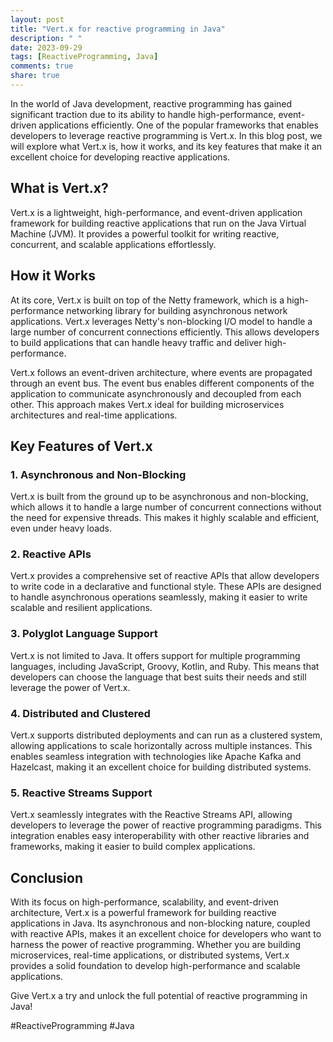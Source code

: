 ```yaml
---
layout: post
title: "Vert.x for reactive programming in Java"
description: " "
date: 2023-09-29
tags: [ReactiveProgramming, Java]
comments: true
share: true
---
```


In the world of Java development, reactive programming has gained significant traction due to its ability to handle high-performance, event-driven applications efficiently. One of the popular frameworks that enables developers to leverage reactive programming is Vert.x. In this blog post, we will explore what Vert.x is, how it works, and its key features that make it an excellent choice for developing reactive applications.

## What is Vert.x?
Vert.x is a lightweight, high-performance, and event-driven application framework for building reactive applications that run on the Java Virtual Machine (JVM). It provides a powerful toolkit for writing reactive, concurrent, and scalable applications effortlessly.

## How it Works
At its core, Vert.x is built on top of the Netty framework, which is a high-performance networking library for building asynchronous network applications. Vert.x leverages Netty's non-blocking I/O model to handle a large number of concurrent connections efficiently. This allows developers to build applications that can handle heavy traffic and deliver high-performance.

Vert.x follows an event-driven architecture, where events are propagated through an event bus. The event bus enables different components of the application to communicate asynchronously and decoupled from each other. This approach makes Vert.x ideal for building microservices architectures and real-time applications.

## Key Features of Vert.x
### 1. Asynchronous and Non-Blocking
Vert.x is built from the ground up to be asynchronous and non-blocking, which allows it to handle a large number of concurrent connections without the need for expensive threads. This makes it highly scalable and efficient, even under heavy loads.

### 2. Reactive APIs
Vert.x provides a comprehensive set of reactive APIs that allow developers to write code in a declarative and functional style. These APIs are designed to handle asynchronous operations seamlessly, making it easier to write scalable and resilient applications.

### 3. Polyglot Language Support
Vert.x is not limited to Java. It offers support for multiple programming languages, including JavaScript, Groovy, Kotlin, and Ruby. This means that developers can choose the language that best suits their needs and still leverage the power of Vert.x.

### 4. Distributed and Clustered
Vert.x supports distributed deployments and can run as a clustered system, allowing applications to scale horizontally across multiple instances. This enables seamless integration with technologies like Apache Kafka and Hazelcast, making it an excellent choice for building distributed systems.

### 5. Reactive Streams Support
Vert.x seamlessly integrates with the Reactive Streams API, allowing developers to leverage the power of reactive programming paradigms. This integration enables easy interoperability with other reactive libraries and frameworks, making it easier to build complex applications.

## Conclusion
With its focus on high-performance, scalability, and event-driven architecture, Vert.x is a powerful framework for building reactive applications in Java. Its asynchronous and non-blocking nature, coupled with reactive APIs, makes it an excellent choice for developers who want to harness the power of reactive programming. Whether you are building microservices, real-time applications, or distributed systems, Vert.x provides a solid foundation to develop high-performance and scalable applications.

Give Vert.x a try and unlock the full potential of reactive programming in Java!

#ReactiveProgramming #Java